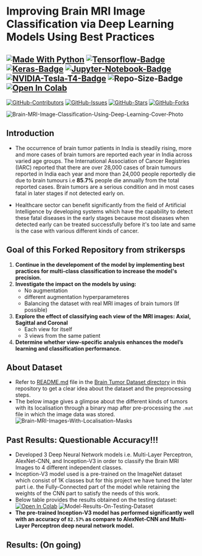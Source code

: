 # Improving Brain MRI Image Classification via Deep Learning Models Using Best Practices
[![Made With Python](https://img.shields.io/badge/Python-FFD43B?style=for-the-badge&logo=python&logoColor=black)](https://www.python.org/) [![Tensorflow-Badge](https://img.shields.io/badge/TensorFlow-FF6F00?style=for-the-badge&logo=TensorFlow&logoColor=white)](https://www.tensorflow.org/) [![Keras-Badge](https://img.shields.io/badge/Keras-D00000?style=for-the-badge&logo=Keras&logoColor=white)](https://keras.io/) [![Jupyter-Notebook-Badge](https://img.shields.io/badge/Jupyter-F37626.svg?&style=for-the-badge&logo=Jupyter&logoColor=white)](https://nbviewer.jupyter.org/github/strikersps/Brain-MRI-Image-Classification-Using-Deep-Learning/blob/main/Brain-Tumor-MRI-Image-Classification.ipynb) [![NVIDIA-Tesla-T4-Badge](https://img.shields.io/badge/NVIDIA-TeslaT4-76B900?style=for-the-badge&logo=nvidia&logoColor=white)](https://colab.research.google.com/github/d2l-ai/d2l-tvm-colab/blob/master/chapter_gpu_schedules/arch.ipynb) ![Repo-Size-Badge](https://img.shields.io/github/repo-size/strikersps/Brain-MRI-Image-Classification-Using-Deep-Learning?color=%23ff0000&style=for-the-badge) [![Open In Colab](https://colab.research.google.com/assets/colab-badge.svg)](https://colab.research.google.com/drive/1Nm8JLCptOMqFHRtnXZeux_qoW9wtAgD_?usp=sharing)
------------------------------------------------------------------------------------------------------------------------------------------------------------------
[![GitHub-Contributors](https://img.shields.io/github/contributors/strikersps/Brain-MRI-Image-Classification-Using-Deep-Learning.svg)](https://github.com/strikersps/Brain-MRI-Image-Classification-Using-Deep-Learning/graphs/contributors) [![GitHub-Issues](https://img.shields.io/github/issues/strikersps/Brain-MRI-Image-Classification-Using-Deep-Learning?style=flat-square)](https://github.com/strikersps/Brain-MRI-Image-Classification-Using-Deep-Learning/issues) [![GitHub-Stars](https://img.shields.io/github/stars/strikersps/Brain-MRI-Image-Classification-Using-Deep-Learning?style=flat-square)](https://github.com/strikersps/Brain-MRI-Image-Classification-Using-Deep-Learning/stargazers) [![GitHub-Forks](https://img.shields.io/github/forks/strikersps/Brain-MRI-Image-Classification-Using-Deep-Learning?style=flat-square)](https://github.com/strikersps/Brain-MRI-Image-Classification-Using-Deep-Learning/network/members)  

![Brain-MRI-Image-Classification-Using-Deep-Learning-Cover-Photo](https://github.com/strikersps/Brain-MRI-Image-Classification-Using-Deep-Learning/blob/main/Project-Cover-Photo.jpg)  

## Introduction  
- The occurrence of brain tumor patients in India is steadily rising, more and more cases of brain tumors are reported each year in India across varied age groups. The International Association of Cancer Registries (IARC) reported that there are over 28,000 cases of brain tumours reported in India each year and more than 24,000 people reportedly die due to brain tumours i.e **85.7%** people die annually from the total reported cases. Brain tumors are a serious condition and in most cases fatal in later stages if not detected early on.

- Healthcare sector can benefit significantly from the field of Artificial Intelligence by developing systems which have the capability to detect these fatal diseases in the early stages because most diseases when detected early can be treated successfully before it's too late and same is the case with various different kinds of cancer.

## Goal of this Forked Repository from strikersps ##

1. **Continue in the develepoment of the model by implementing best practices for multi-class classification to increase the model's precision.**
2. **Investigate the impact on the models by using:**
   - No augmentation
   - different augmentation hyperparameteres
   - Balancing the dataset with real MRI images of brain tumors (If possible)
2. **Explore the effect of classifying each view of the MRI images: Axial, Sagittal and Coronal**
   - Each view for itself
   - 3 views from the same patient
4. **Determine whether view-specific analysis enhances the model’s learning and classification performance.**


## About Dataset  
- Refer to [README.md](https://github.com/strikersps/Brain-MRI-Image-Classification-Using-Deep-Learning/blob/main/Brain-Tumor-Dataset/README.md) file in the [Brain Tumor Dataset directory](https://github.com/strikersps/Brain-MRI-Image-Classification-Using-Deep-Learning/tree/main/Brain-Tumor-Dataset) in this repository to get a clear idea about the dataset and the preprocessing steps.  
- The below image gives a glimpse about the different kinds of tumors with its localisation through a binary map after pre-processing the `.mat` file in which the image data was stored.  
![Brain-MRI-Images-With-Localisation-Masks](https://github.com/strikersps/Brain-MRI-Image-Classification-Using-Deep-Learning/blob/main/Brain-Tumor-MRI-With-Localisation-Masks.png)    

## Past Results: Questionable Accuracy!!!
- Developed 3 Deep Neural Network models i.e. Multi-Layer Perceptron, AlexNet-CNN, and Inception-V3 in order to classify the Brain MRI Images to 4 different independent classes.  
- Inception-V3 model used is a pre-trained on the ImageNet dataset which consist of 1K classes but for this project we have tuned the later part i.e. the Fully-Connected part of the model while retaining the weights of the CNN part to satisfy the needs of this work. 
- Below table provides the results obtained on the testing dataset: [![Open In Colab](https://colab.research.google.com/assets/colab-badge.svg)](https://colab.research.google.com/drive/1Nm8JLCptOMqFHRtnXZeux_qoW9wtAgD_#scrollTo=nobbz__oKJgb)
![Model-Results-On-Testing-Dataset](https://github.com/strikersps/Brain-MRI-Image-Classification-Using-Deep-Learning/blob/main/Model-Results-On-Testing-Dataset.png)
- **The pre-trained Inception-V3 model has performed significantly well with an accuracy of `82.57%` as compare to AlexNet-CNN and Multi-Layer Perceptron deep neural network model.**  

## Results: (On going)  
